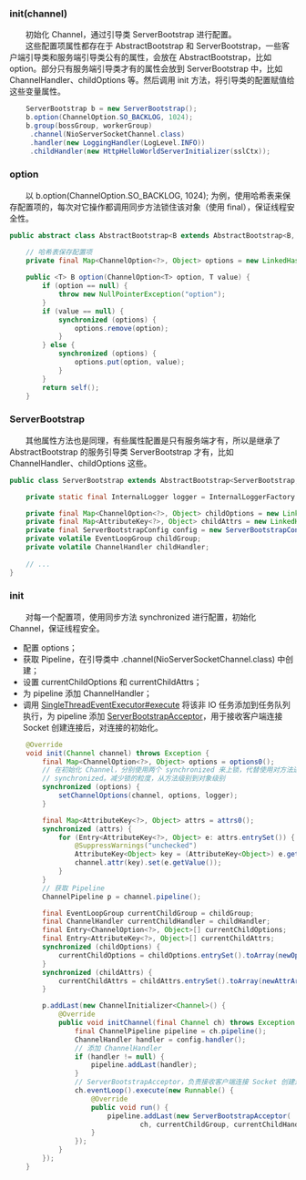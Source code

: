 ### init(channel)
　　初始化 Channel，通过引导类 ServerBootstrap 进行配置。<br />
　　这些配置项属性都存在于 AbstractBootstrap 和 ServerBootstrap，一些客户端引导类和服务端引导类公有的属性，会放在 AbstractBootstrap，比如 option。部分只有服务端引导类才有的属性会放到 ServerBootstrap 中，比如 ChannelHandler、childOptions 等。然后调用 init 方法，将引导类的配置赋值给这些变量属性。

```java
    ServerBootstrap b = new ServerBootstrap();
    b.option(ChannelOption.SO_BACKLOG, 1024);
    b.group(bossGroup, workerGroup)
     .channel(NioServerSocketChannel.class)
     .handler(new LoggingHandler(LogLevel.INFO))
     .childHandler(new HttpHelloWorldServerInitializer(sslCtx));
```

### option
　　以 b.option(ChannelOption.SO_BACKLOG, 1024); 为例，使用哈希表来保存配置项的，每次对它操作都调用同步方法锁住该对象（使用 final），保证线程安全性。

```java
public abstract class AbstractBootstrap<B extends AbstractBootstrap<B, C>, C extends Channel> implements Cloneable {

    // 哈希表保存配置项
    private final Map<ChannelOption<?>, Object> options = new LinkedHashMap<ChannelOption<?>, Object>();
    
    public <T> B option(ChannelOption<T> option, T value) {
        if (option == null) {
            throw new NullPointerException("option");
        }
        if (value == null) {
            synchronized (options) {
                options.remove(option);
            }
        } else {
            synchronized (options) {
                options.put(option, value);
            }
        }
        return self();
    }
```

### ServerBootstrap
　　其他属性方法也是同理，有些属性配置是只有服务端才有，所以是继承了 AbstractBootstrap 的服务引导类 ServerBootstrap 才有，比如 ChannelHandler、childOptions 这些。

```java
public class ServerBootstrap extends AbstractBootstrap<ServerBootstrap, ServerChannel> {

    private static final InternalLogger logger = InternalLoggerFactory.getInstance(ServerBootstrap.class);

    private final Map<ChannelOption<?>, Object> childOptions = new LinkedHashMap<ChannelOption<?>, Object>();
    private final Map<AttributeKey<?>, Object> childAttrs = new LinkedHashMap<AttributeKey<?>, Object>();
    private final ServerBootstrapConfig config = new ServerBootstrapConfig(this);
    private volatile EventLoopGroup childGroup;
    private volatile ChannelHandler childHandler;
    
    // ...
}
```

### init
　　对每一个配置项，使用同步方法 synchronized 进行配置，初始化 Channel，保证线程安全。

- 配置 options；
- 获取 Pipeline，在引导类中 .channel(NioServerSocketChannel.class) 中创建；
- 设置 currentChildOptions 和 currentChildAttrs；
- 为 pipeline 添加 ChannelHandler；
- 调用 [SingleThreadEventExecutor#execute](https://github.com/martin-1992/Netty-Notes/blob/56ca8cb154c280855b3caf6746df71e77e7f65f8/NioEventLoop/NioEventLoop%20%E7%9A%84%E5%90%AF%E5%8A%A8/SingleThreadEventExecutor%23Execute.md) 将该非 IO 任务添加到任务队列执行，为 pipeline 添加 [ServerBootstrapAcceptor]()，用于接收客户端连接 Socket 创建连接后，对连接的初始化。

```java
    @Override
    void init(Channel channel) throws Exception {
        final Map<ChannelOption<?>, Object> options = options0();
        // 在初始化 Channel，分别使用两个 synchronized 来上锁，代替使用对方法进行
        // synchronized。减少锁的粒度，从方法级别到对象级别
        synchronized (options) {
            setChannelOptions(channel, options, logger);
        }

        final Map<AttributeKey<?>, Object> attrs = attrs0();
        synchronized (attrs) {
            for (Entry<AttributeKey<?>, Object> e: attrs.entrySet()) {
                @SuppressWarnings("unchecked")
                AttributeKey<Object> key = (AttributeKey<Object>) e.getKey();
                channel.attr(key).set(e.getValue());
            }
        }
        // 获取 Pipeline
        ChannelPipeline p = channel.pipeline();

        final EventLoopGroup currentChildGroup = childGroup;
        final ChannelHandler currentChildHandler = childHandler;
        final Entry<ChannelOption<?>, Object>[] currentChildOptions;
        final Entry<AttributeKey<?>, Object>[] currentChildAttrs;
        synchronized (childOptions) {
            currentChildOptions = childOptions.entrySet().toArray(newOptionArray(0));
        }
        synchronized (childAttrs) {
            currentChildAttrs = childAttrs.entrySet().toArray(newAttrArray(0));
        }

        p.addLast(new ChannelInitializer<Channel>() {
            @Override
            public void initChannel(final Channel ch) throws Exception {
                final ChannelPipeline pipeline = ch.pipeline();
                ChannelHandler handler = config.handler();
                // 添加 ChannelHandler
                if (handler != null) {
                    pipeline.addLast(handler);
                }
                // ServerBootstrapAcceptor，负责接收客户端连接 Socket 创建连接后，对连接的初始化
                ch.eventLoop().execute(new Runnable() {
                    @Override
                    public void run() {
                        pipeline.addLast(new ServerBootstrapAcceptor(
                                ch, currentChildGroup, currentChildHandler, currentChildOptions, currentChildAttrs));
                    }
                });
            }
        });
    }
```

